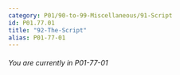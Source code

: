 ```yaml
---
category: P01/90-to-99-Miscellaneous/91-Script
id: P01.77.01
title: "92-The-Script"
alias: P01-77-01
---
```

###### You are currently in P01-77-01
